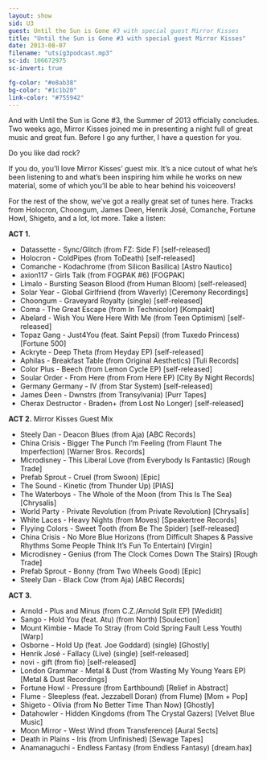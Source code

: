 ```yaml
---
layout: show
sid: U3
guest: Until the Sun is Gone #3 with special guest Mirror Kisses
title: "Until the Sun is Gone #3 with special guest Mirror Kisses"
date: 2013-08-07
filename: "utsig3podcast.mp3"
sc-id: 106672975
sc-invert: true

fg-color: "#e8ab38"
bg-color: "#1c1b20"
link-color: "#755942"
---
```


And with Until the Sun is Gone #3, the Summer of 2013 officially concludes. Two weeks ago, Mirror Kisses joined me in presenting a night full of great music and great fun. Before I go any further, I have a question for you.

Do you like dad rock?

If you do, you’ll love Mirror Kisses’ guest mix. It’s a nice cutout of what he’s been listening to and what’s been inspiring him while he works on new material, some of which you’ll be able to hear behind his voiceovers!

For the rest of the show, we’ve got a really great set of tunes here. Tracks from Holocron, Choongum, James Deen, Henrik José, Comanche, Fortune Howl, Shigeto, and a lot, lot more. Take a listen:

**ACT 1.**

* Datassette - Sync/Glitch (from FZ: Side F) [self-released]
* Holocron - ColdPipes (from ToDeath) [self-released]
* Comanche - Kodachrome (from Silicon Basilica) [Astro Nautico]
* axion117 - Girls Talk (from FOGPAK #6) [FOGPAK]
* Limalo - Bursting Season Blood (from Human Bloom) [self-released]
* Solar Year - Global Girlfriend (from Waverly) [Ceremony Recordings]
* Choongum - Graveyard Royalty (single) [self-released]
* Coma - The Great Escape (from In Technicolor) [Kompakt]
* Abelard - Wish You Were Here With Me (from Teen Optimism) [self-released]
* Topaz Gang - Just4You (feat. Saint Pepsi) (from Tuxedo Princess) [Fortune 500]
* Ackryte - Deep Theta (from Heyday EP) [self-released]
* Aphilas - Breakfast Table (from Original Aesthetics) [Tuli Records]
* Color Plus - Beech (from Lemon Cycle EP) [self-released]
* Soular Order - From Here (from From Here EP) [City By Night Records]
* Germany Germany - IV (from Star System) [self-released]
* James Deen - Dwnstrs (from Transylvania) [Purr Tapes]
* Cherax Destructor - Braden+ (from Lost No Longer) [self-released]

**ACT 2.** Mirror Kisses Guest Mix

* Steely Dan - Deacon Blues (from Aja) [ABC Records]
* China Crisis - Bigger The Punch I’m Feeling (from Flaunt The Imperfection) [Warner Bros. Records]
* Microdisney - This Liberal Love (from Everybody Is Fantastic) [Rough Trade]
* Prefab Sprout - Cruel (from Swoon) [Epic]
* The Sound - Kinetic (from Thunder Up) [PIAS]
* The Waterboys - The Whole of the Moon (from This Is The Sea) [Chrysalis]
* World Party - Private Revolution (from Private Revolution) [Chrysalis]
* White Laces - Heavy Nights (from Moves) [Speakertree Records]
* Flyying Colors - Sweet Tooth (from Be The Spider) [self-released]
* China Crisis - No More Blue Horizons (from Difficult Shapes & Passive Rhythms Some People Think It’s Fun To Entertain) [Virgin]
* Microdisney - Genius (from The Clock Comes Down The Stairs) [Rough Trade]
* Prefab Sprout - Bonny (from Two Wheels Good) [Epic]
* Steely Dan - Black Cow (from Aja) [ABC Records]

**ACT 3.**

* Arnold - Plus and Minus (from C.Z./Arnold Split EP) [Wedidit]
* Sango - Hold You (feat. Atu) (from North) [Soulection]
* Mount Kimbie - Made To Stray (from Cold Spring Fault Less Youth) [Warp]
* Osborne - Hold Up (feat. Joe Goddard) (single) [Ghostly]
* Henrik José - Fallacy (Live) (single) [self-released]
* novi - gift (from fio) [self-released]
* London Grammar - Metal & Dust (from Wasting My Young Years EP) [Metal & Dust Recordings]
* Fortune Howl - Pressure (from Earthbound) [Relief in Abstract]
* Flume - Sleepless (feat. Jezzabell Doran) (from Flume) [Mom + Pop]
* Shigeto - Olivia (from No Better Time Than Now) [Ghostly]
* Datahowler - Hidden Kingdoms (from The Crystal Gazers) [Velvet Blue Music]
* Moon Mirror - West Wind (from Transference) [Aural Sects]
* Death in Plains - Iris (from Unfinished) [Sewage Tapes]
* Anamanaguchi - Endless Fantasy (from Endless Fantasy) [dream.hax]